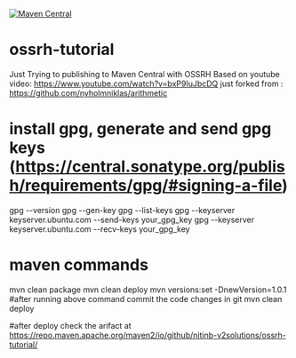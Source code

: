[![Maven Central](https://maven-badges.herokuapp.com/maven-central/io.github.nitinb-v2solutions/ossrh-tutorial/badge.svg)](https://maven-badges.herokuapp.com/maven-central/io.github.nitinb-v2solutions/ossrh-tutorial)

# ossrh-tutorial
Just Trying to publishing to Maven Central with OSSRH
Based on youtube video: https://www.youtube.com/watch?v=bxP9IuJbcDQ
just forked from : https://github.com/nyholmniklas/arithmetic

# install gpg, generate and send gpg keys (https://central.sonatype.org/publish/requirements/gpg/#signing-a-file)
gpg --version
gpg --gen-key
gpg --list-keys
gpg --keyserver keyserver.ubuntu.com --send-keys your_gpg_key
gpg --keyserver keyserver.ubuntu.com --recv-keys your_gpg_key

# maven commands
mvn clean package
mvn clean deploy
mvn versions:set -DnewVersion=1.0.1
#after running above command  commit the code changes in git
mvn clean deploy

#after deploy check the arifact at https://repo.maven.apache.org/maven2/io/github/nitinb-v2solutions/ossrh-tutorial/
